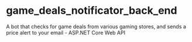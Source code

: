 # game_deals_notificator_back_end
A bot that checks for game deals from various gaming stores, and sends a price alert to your email - ASP.NET Core Web API
